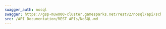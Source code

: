 ```yaml
---
swagger_auth: nosql
swagger: https://gsp-muw000-cluster.gamesparks.net/restv2/nosql/api/schema
src: /API Documentation/REST APIs/NoSQL.md
---
```

